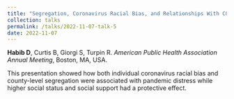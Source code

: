 ```yaml
---	
title: "Segregation, Coronavirus Racial Bias, and Relationships With COVID-19 Distress"	
collection: talks	
permalink: /talks/2022-11-07-talk-5
date: 2022-11-07
---	
```

**Habib D**, Curtis B, Giorgi S, Turpin R. *American Public Health Association Annual Meeting*, Boston, MA, USA.

This presentation showed how both individual coronavirus racial bias and county-level segregation were associated with pandemic distress while higher social status and social support had a protective effect.   

